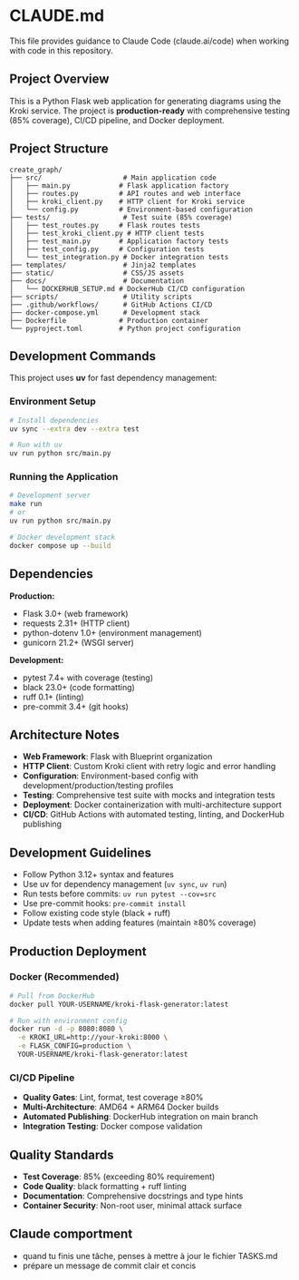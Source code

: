 # CLAUDE.md

This file provides guidance to Claude Code (claude.ai/code) when working with code in this repository.

## Project Overview

This is a Python Flask web application for generating diagrams using the Kroki service. The project is **production-ready** with comprehensive testing (85% coverage), CI/CD pipeline, and Docker deployment.

## Project Structure

```
create_graph/
├── src/                    # Main application code
│   ├── main.py            # Flask application factory
│   ├── routes.py          # API routes and web interface
│   ├── kroki_client.py    # HTTP client for Kroki service
│   └── config.py          # Environment-based configuration
├── tests/                  # Test suite (85% coverage)
│   ├── test_routes.py     # Flask routes tests
│   ├── test_kroki_client.py # HTTP client tests
│   ├── test_main.py       # Application factory tests
│   ├── test_config.py     # Configuration tests
│   └── test_integration.py # Docker integration tests
├── templates/              # Jinja2 templates
├── static/                 # CSS/JS assets
├── docs/                   # Documentation
│   └── DOCKERHUB_SETUP.md # DockerHub CI/CD configuration
├── scripts/                # Utility scripts
├── .github/workflows/      # GitHub Actions CI/CD
├── docker-compose.yml      # Development stack
├── Dockerfile             # Production container
└── pyproject.toml         # Python project configuration
```

## Development Commands

This project uses **uv** for fast dependency management:

### Environment Setup
```bash
# Install dependencies
uv sync --extra dev --extra test

# Run with uv
uv run python src/main.py
```

### Running the Application
```bash
# Development server
make run
# or
uv run python src/main.py

# Docker development stack
docker compose up --build
```

## Dependencies

**Production:**
- Flask 3.0+ (web framework)
- requests 2.31+ (HTTP client)
- python-dotenv 1.0+ (environment management)
- gunicorn 21.2+ (WSGI server)

**Development:**
- pytest 7.4+ with coverage (testing)
- black 23.0+ (code formatting)
- ruff 0.1+ (linting)
- pre-commit 3.4+ (git hooks)

## Architecture Notes

- **Web Framework**: Flask with Blueprint organization
- **HTTP Client**: Custom Kroki client with retry logic and error handling
- **Configuration**: Environment-based config with development/production/testing profiles
- **Testing**: Comprehensive test suite with mocks and integration tests
- **Deployment**: Docker containerization with multi-architecture support
- **CI/CD**: GitHub Actions with automated testing, linting, and DockerHub publishing

## Development Guidelines

- Follow Python 3.12+ syntax and features
- Use uv for dependency management (`uv sync`, `uv run`)
- Run tests before commits: `uv run pytest --cov=src`
- Use pre-commit hooks: `pre-commit install`
- Follow existing code style (black + ruff)
- Update tests when adding features (maintain ≥80% coverage)

## Production Deployment

### Docker (Recommended)
```bash
# Pull from DockerHub
docker pull YOUR-USERNAME/kroki-flask-generator:latest

# Run with environment config
docker run -d -p 8080:8080 \
  -e KROKI_URL=http://your-kroki:8000 \
  -e FLASK_CONFIG=production \
  YOUR-USERNAME/kroki-flask-generator:latest
```

### CI/CD Pipeline

- **Quality Gates**: Lint, format, test coverage ≥80%
- **Multi-Architecture**: AMD64 + ARM64 Docker builds
- **Automated Publishing**: DockerHub integration on main branch
- **Integration Testing**: Docker compose validation

## Quality Standards

- **Test Coverage**: 85% (exceeding 80% requirement)
- **Code Quality**: black formatting + ruff linting
- **Documentation**: Comprehensive docstrings and type hints
- **Container Security**: Non-root user, minimal attack surface

## Claude comportment
- quand tu finis une tâche, penses à mettre à jour le fichier TASKS.md
- prépare un message de commit clair et concis